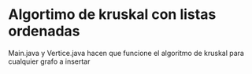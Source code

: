 # Algortimo de kruskal con listas ordenadas

Main.java y Vertice.java hacen que funcione el algoritmo de kruskal para cualquier grafo a insertar
